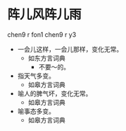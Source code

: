 



# 阵儿风阵儿雨
chen9 r fon1 chen9 r y3
+ 一会儿这样，一会儿那样，变化无常。
  * 如东方言词典
    - 不要～的。
+ 指天气多变。
  * 如皋方言词典
+ 喻人的脾气坏，变化无常。
  * 如皋方言词典
+ 喻事态多变。
  * 如皋方言词典
